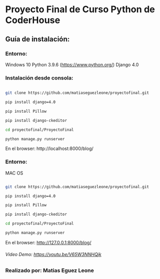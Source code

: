 # Proyecto Final de Curso Python de CoderHouse

## Guía de instalación:
### Entorno:
Windows 10
Python 3.9.6 (https://www.python.org/)
Django 4.0

### Instalación desde consola:

```bash

git clone https://github.com/matiaseguezleone/proyectofinal.git

pip install django=4.0

pip install Pillow

pip install django-ckeditor

cd proyectofinal/ProyectoFinal

```
```python 
python manage.py runserver
```

En el browser: http://localhost:8000/blog/


### Entorno:
MAC OS

```bash

git clone https://github.com/matiaseguezleone/proyectofinal.git

pip install django=4.0

pip install Pillow

pip install django-ckeditor

cd proyectofinal/ProyectoFinal

```
```python 
python manage.py runserver
```

En el browser: http://127.0.0.1:8000/blog/

###### Video Demo: https://youtu.be/V65W3NNHQjk

### Realizado por: Matias Eguez Leone

